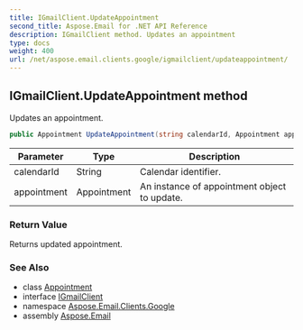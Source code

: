 ```yaml
---
title: IGmailClient.UpdateAppointment
second_title: Aspose.Email for .NET API Reference
description: IGmailClient method. Updates an appointment
type: docs
weight: 400
url: /net/aspose.email.clients.google/igmailclient/updateappointment/
---
```

## IGmailClient.UpdateAppointment method

Updates an appointment.

```csharp
public Appointment UpdateAppointment(string calendarId, Appointment appointment)
```

| Parameter | Type | Description |
| --- | --- | --- |
| calendarId | String | Calendar identifier. |
| appointment | Appointment | An instance of appointment object to update. |

### Return Value

Returns updated appointment.

### See Also

* class [Appointment](../../../aspose.email.calendar/appointment/)
* interface [IGmailClient](../)
* namespace [Aspose.Email.Clients.Google](../../igmailclient/)
* assembly [Aspose.Email](../../../)


